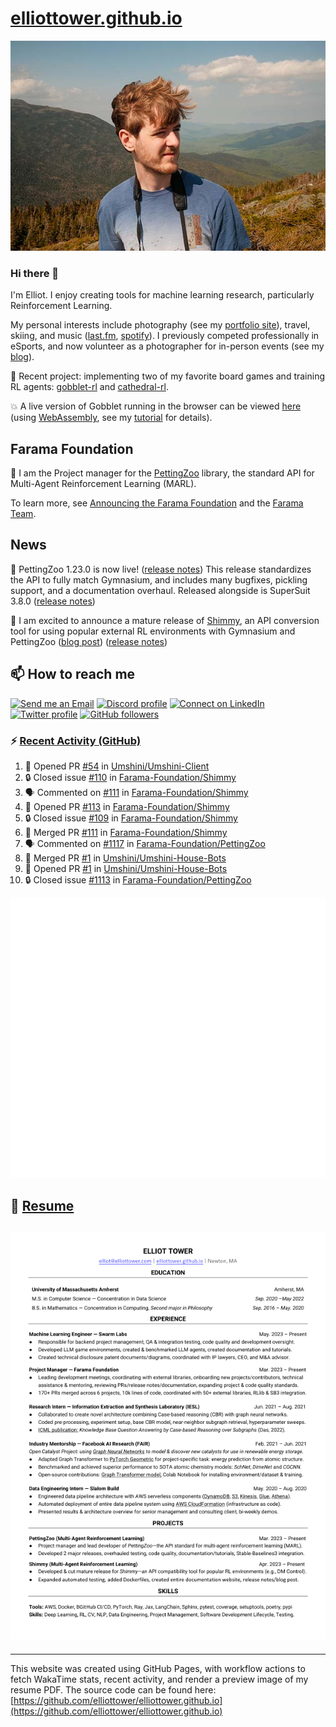 # [elliottower.github.io](https://github.com/elliottower/elliottower.github.io)

[![A wild Elliot on Mt Washington](https://raw.githubusercontent.com/elliottower/elliottower.github.io/main/src/jpg/DSCF7539-600px.jpg?raw=true)](https://raw.githubusercontent.com/elliottower/elliottower.github.io/main/src/jpg/DSCF7539.jpg?raw=true)

### Hi there 👋

I'm Elliot. I enjoy creating tools for machine learning research, particularly Reinforcement Learning.

My personal interests include photography (see my [portfolio site](https://www.elliottower.com/)), travel, skiing, and music ([last.fm](https://www.last.fm/user/ajsdlfkwer), [spotify](https://open.spotify.com/user/12132818380)). I previously competed professionally in eSports, and now volunteer as a photographer for in-person events (see my [blog](https://www.elliottower.com/stories/?category=events)).

🤖 Recent project: implementing two of my favorite board games and training RL agents: [gobblet-rl](https://github.com/elliottower/gobblet-rl) and [cathedral-rl](https://github.com/elliottower/cathedral-rl). 

💥 A live version of Gobblet running in the browser can be viewed [here](https://elliottower.github.io/gobblet-rl/) (using [WebAssembly](https://webassembly.org/), see my [tutorial](https://github.com/elliottower/gobblet-rl/blob/main/tutorials/WebAssembly/web_assembly.md) for details).

## Farama Foundation

🚀 I am the Project manager for the [PettingZoo](https://github.com/Farama-Foundation/PettingZoo) library, the standard API for Multi-Agent Reinforcement Learning (MARL). 

To learn more, see [Announcing the Farama Foundation](https://farama.org/Announcing-The-Farama-Foundation) and the [Farama Team](https://farama.org/team).

## News

🎉 PettingZoo 1.23.0 is now live! ([release notes](https://github.com/Farama-Foundation/PettingZoo/releases/tag/1.23.0)) This release standardizes the API to fully match Gymnasium, and includes many bugfixes, pickling support, and a documentation overhaul. Released alongside is SuperSuit 3.8.0 ([release notes](https://github.com/Farama-Foundation/SuperSuit/releases/tag/3.8.0)) 

<!-- ![GitHub Release Date](https://img.shields.io/github/release-date/Farama-Foundation/PettingZoo) -->

🎉 I am excited to announce a mature release of [Shimmy](https://github.com/Farama-Foundation/Shimmy), an API conversion tool for using popular external RL environments with Gymnasium and PettingZoo ([blog post](https://farama.org/Announcing-Shimmy)) ([release notes](https://github.com/Farama-Foundation/Shimmy/releases/tag/v1.0.0)) 

## 📫 How to reach me

 [![Send me an Email](https://img.shields.io/badge/email-elliot%40elliottower.com-blue)](mailto:elliot@elliottower.com)
 [![Discord profile](https://img.shields.io/badge/Discord-7289DA?style=flat&logo=discord&logoColor=white)](https://discord.com/users/83091537923145728)
 [![Connect on LinkedIn](https://img.shields.io/badge/--linkedin?label=LinkedIn&logo=LinkedIn&style=social)](https://www.linkedin.com/in/elliot-tower)
 [![Twitter profile](https://img.shields.io/twitter/follow/elliottower?style=social)](https://twitter.com/ElliotTower/)
 [![GitHub followers](https://img.shields.io/github/followers/elliottower?style=social)](https://github.com/elliottower/)

### ⚡ [Recent Activity (GitHub)](https://github.com/elliottower)

<!--START_SECTION:activity-->
1. 💪 Opened PR [#54](https://github.com/Umshini/Umshini-Client/pull/54) in [Umshini/Umshini-Client](https://github.com/Umshini/Umshini-Client)
2. 🔒 Closed issue [#110](https://github.com/Farama-Foundation/Shimmy/issues/110) in [Farama-Foundation/Shimmy](https://github.com/Farama-Foundation/Shimmy)
3. 🗣 Commented on [#111](https://github.com/Farama-Foundation/Shimmy/pull/111#issuecomment-1766682734) in [Farama-Foundation/Shimmy](https://github.com/Farama-Foundation/Shimmy)
4. 💪 Opened PR [#113](https://github.com/Farama-Foundation/Shimmy/pull/113) in [Farama-Foundation/Shimmy](https://github.com/Farama-Foundation/Shimmy)
5. 🔒 Closed issue [#109](https://github.com/Farama-Foundation/Shimmy/issues/109) in [Farama-Foundation/Shimmy](https://github.com/Farama-Foundation/Shimmy)
6. 🎉 Merged PR [#111](https://github.com/Farama-Foundation/Shimmy/pull/111) in [Farama-Foundation/Shimmy](https://github.com/Farama-Foundation/Shimmy)
7. 🗣 Commented on [#1117](https://github.com/Farama-Foundation/PettingZoo/issues/1117#issuecomment-1764716940) in [Farama-Foundation/PettingZoo](https://github.com/Farama-Foundation/PettingZoo)
8. 🎉 Merged PR [#1](https://github.com/Umshini/Umshini-House-Bots/pull/1) in [Umshini/Umshini-House-Bots](https://github.com/Umshini/Umshini-House-Bots)
9. 💪 Opened PR [#1](https://github.com/Umshini/Umshini-House-Bots/pull/1) in [Umshini/Umshini-House-Bots](https://github.com/Umshini/Umshini-House-Bots)
10. 🔒 Closed issue [#1113](https://github.com/Farama-Foundation/PettingZoo/issues/1113) in [Farama-Foundation/PettingZoo](https://github.com/Farama-Foundation/PettingZoo)
<!--END_SECTION:activity-->


<picture>
  <a href="https://metrics.lecoq.io/insights?user=elliottower">
   <img src="/github-metrics.svg" alt="Metrics">
  </a>
</picture>

## 📄 [Resume](https://elliottower.github.io/src/pdf/resume.pdf)

<!-- PDF-TO-MARKDOWN:START -->
![Page 1](src/png/page1.png "Page 1")
---
<!-- PDF-TO-MARKDOWN:END -->

----

This website was created using GitHub Pages, with workflow actions to fetch WakaTime stats, recent activity, and render a preview image of my resume PDF. The source code can be found here: [https://github.com/elliottower/elliottower.github.io](https://github.com/elliottower/elliottower.github.io)
